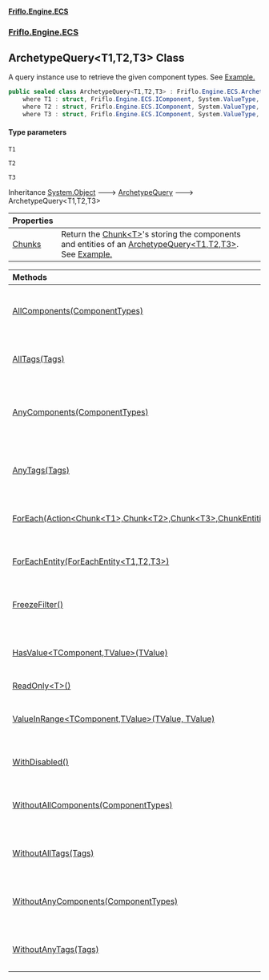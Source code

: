 #### [Friflo.Engine.ECS](index.md 'index')
### [Friflo.Engine.ECS](Friflo.Engine.ECS.md 'Friflo.Engine.ECS')

## ArchetypeQuery<T1,T2,T3> Class

A query instance use to retrieve the given component types.
See <a href="https://github.com/friflo/Friflo.Json.Fliox/wiki/Examples-~-General#query-entities">Example.</a>

```csharp
public sealed class ArchetypeQuery<T1,T2,T3> : Friflo.Engine.ECS.ArchetypeQuery
    where T1 : struct, Friflo.Engine.ECS.IComponent, System.ValueType, System.ValueType
    where T2 : struct, Friflo.Engine.ECS.IComponent, System.ValueType, System.ValueType
    where T3 : struct, Friflo.Engine.ECS.IComponent, System.ValueType, System.ValueType
```
#### Type parameters

<a name='Friflo.Engine.ECS.ArchetypeQuery_T1,T2,T3_.T1'></a>

`T1`

<a name='Friflo.Engine.ECS.ArchetypeQuery_T1,T2,T3_.T2'></a>

`T2`

<a name='Friflo.Engine.ECS.ArchetypeQuery_T1,T2,T3_.T3'></a>

`T3`

Inheritance [System.Object](https://docs.microsoft.com/en-us/dotnet/api/System.Object 'System.Object') &#129106; [ArchetypeQuery](ArchetypeQuery.md 'Friflo.Engine.ECS.ArchetypeQuery') &#129106; ArchetypeQuery<T1,T2,T3>

| Properties | |
| :--- | :--- |
| [Chunks](ArchetypeQuery_T1,T2,T3_.Chunks.md 'Friflo.Engine.ECS.ArchetypeQuery<T1,T2,T3>.Chunks') | Return the [Chunk&lt;T&gt;](Chunk_T_.md 'Friflo.Engine.ECS.Chunk<T>')'s storing the components and entities of an [ArchetypeQuery&lt;T1,T2,T3&gt;](ArchetypeQuery_T1,T2,T3_.md 'Friflo.Engine.ECS.ArchetypeQuery<T1,T2,T3>').<br/> See <a href="https://github.com/friflo/Friflo.Json.Fliox/wiki/Examples-~-Optimization#enumerate-query-chunks">Example.</a> |

| Methods | |
| :--- | :--- |
| [AllComponents(ComponentTypes)](ArchetypeQuery_T1,T2,T3_.AllComponents(ComponentTypes).md 'Friflo.Engine.ECS.ArchetypeQuery<T1,T2,T3>.AllComponents(Friflo.Engine.ECS.ComponentTypes)') | A query result will contain only entities having all passed [componentTypes](ArchetypeQuery_T1,T2,T3_.AllComponents(ComponentTypes).md#Friflo.Engine.ECS.ArchetypeQuery_T1,T2,T3_.AllComponents(Friflo.Engine.ECS.ComponentTypes).componentTypes 'Friflo.Engine.ECS.ArchetypeQuery<T1,T2,T3>.AllComponents(Friflo.Engine.ECS.ComponentTypes).componentTypes'). |
| [AllTags(Tags)](ArchetypeQuery_T1,T2,T3_.AllTags(Tags).md 'Friflo.Engine.ECS.ArchetypeQuery<T1,T2,T3>.AllTags(Friflo.Engine.ECS.Tags)') | A query result will contain only entities having all passed [tags](ArchetypeQuery_T1,T2,T3_.AllTags(Tags).md#Friflo.Engine.ECS.ArchetypeQuery_T1,T2,T3_.AllTags(Friflo.Engine.ECS.Tags).tags 'Friflo.Engine.ECS.ArchetypeQuery<T1,T2,T3>.AllTags(Friflo.Engine.ECS.Tags).tags'). |
| [AnyComponents(ComponentTypes)](ArchetypeQuery_T1,T2,T3_.AnyComponents(ComponentTypes).md 'Friflo.Engine.ECS.ArchetypeQuery<T1,T2,T3>.AnyComponents(Friflo.Engine.ECS.ComponentTypes)') | A query result will contain only entities having any of the the passed [componentTypes](ArchetypeQuery_T1,T2,T3_.AnyComponents(ComponentTypes).md#Friflo.Engine.ECS.ArchetypeQuery_T1,T2,T3_.AnyComponents(Friflo.Engine.ECS.ComponentTypes).componentTypes 'Friflo.Engine.ECS.ArchetypeQuery<T1,T2,T3>.AnyComponents(Friflo.Engine.ECS.ComponentTypes).componentTypes'). |
| [AnyTags(Tags)](ArchetypeQuery_T1,T2,T3_.AnyTags(Tags).md 'Friflo.Engine.ECS.ArchetypeQuery<T1,T2,T3>.AnyTags(Friflo.Engine.ECS.Tags)') | A query result will contain only entities having any of the the passed [tags](ArchetypeQuery_T1,T2,T3_.AnyTags(Tags).md#Friflo.Engine.ECS.ArchetypeQuery_T1,T2,T3_.AnyTags(Friflo.Engine.ECS.Tags).tags 'Friflo.Engine.ECS.ArchetypeQuery<T1,T2,T3>.AnyTags(Friflo.Engine.ECS.Tags).tags'). |
| [ForEach(Action&lt;Chunk&lt;T1&gt;,Chunk&lt;T2&gt;,Chunk&lt;T3&gt;,ChunkEntities&gt;)](ArchetypeQuery_T1,T2,T3_.ForEach(Action_Chunk_T1_,Chunk_T2_,Chunk_T3_,ChunkEntities_).md 'Friflo.Engine.ECS.ArchetypeQuery<T1,T2,T3>.ForEach(System.Action<Friflo.Engine.ECS.Chunk<T1>,Friflo.Engine.ECS.Chunk<T2>,Friflo.Engine.ECS.Chunk<T3>,Friflo.Engine.ECS.ChunkEntities>)') | Returns a [QueryJob](QueryJob.md 'Friflo.Engine.ECS.QueryJob') that enables [Parallel](JobExecution.md#Friflo.Engine.ECS.JobExecution.Parallel 'Friflo.Engine.ECS.JobExecution.Parallel') query execution. |
| [ForEachEntity(ForEachEntity&lt;T1,T2,T3&gt;)](ArchetypeQuery_T1,T2,T3_.ForEachEntity(ForEachEntity_T1,T2,T3_).md 'Friflo.Engine.ECS.ArchetypeQuery<T1,T2,T3>.ForEachEntity(Friflo.Engine.ECS.ForEachEntity<T1,T2,T3>)') | Executes the given [lambda](ArchetypeQuery_T1,T2,T3_.ForEachEntity(ForEachEntity_T1,T2,T3_).md#Friflo.Engine.ECS.ArchetypeQuery_T1,T2,T3_.ForEachEntity(Friflo.Engine.ECS.ForEachEntity_T1,T2,T3_).lambda 'Friflo.Engine.ECS.ArchetypeQuery<T1,T2,T3>.ForEachEntity(Friflo.Engine.ECS.ForEachEntity<T1,T2,T3>).lambda') for each entity in the query result. |
| [FreezeFilter()](ArchetypeQuery_T1,T2,T3_.FreezeFilter().md 'Friflo.Engine.ECS.ArchetypeQuery<T1,T2,T3>.FreezeFilter()') | The query [Filter](ArchetypeQuery.Filter.md 'Friflo.Engine.ECS.ArchetypeQuery.Filter') cannot be changed anymore. |
| [HasValue&lt;TComponent,TValue&gt;(TValue)](ArchetypeQuery_T1,T2,T3_.HasValue_TComponent,TValue_(TValue).md 'Friflo.Engine.ECS.ArchetypeQuery<T1,T2,T3>.HasValue<TComponent,TValue>(TValue)') | Include entities having a component with the specified value. |
| [ReadOnly&lt;T&gt;()](ArchetypeQuery_T1,T2,T3_.ReadOnly_T_().md 'Friflo.Engine.ECS.ArchetypeQuery<T1,T2,T3>.ReadOnly<T>()') | |
| [ValueInRange&lt;TComponent,TValue&gt;(TValue, TValue)](ArchetypeQuery_T1,T2,T3_.ValueInRange_TComponent,TValue_(TValue,TValue).md 'Friflo.Engine.ECS.ArchetypeQuery<T1,T2,T3>.ValueInRange<TComponent,TValue>(TValue, TValue)') | Include entities having a component value in the specified range. |
| [WithDisabled()](ArchetypeQuery_T1,T2,T3_.WithDisabled().md 'Friflo.Engine.ECS.ArchetypeQuery<T1,T2,T3>.WithDisabled()') | A query result will contain [Disabled](Disabled.md 'Friflo.Engine.ECS.Disabled') entities. |
| [WithoutAllComponents(ComponentTypes)](ArchetypeQuery_T1,T2,T3_.WithoutAllComponents(ComponentTypes).md 'Friflo.Engine.ECS.ArchetypeQuery<T1,T2,T3>.WithoutAllComponents(Friflo.Engine.ECS.ComponentTypes)') | Entities having all passed [componentTypes](ArchetypeQuery_T1,T2,T3_.WithoutAllComponents(ComponentTypes).md#Friflo.Engine.ECS.ArchetypeQuery_T1,T2,T3_.WithoutAllComponents(Friflo.Engine.ECS.ComponentTypes).componentTypes 'Friflo.Engine.ECS.ArchetypeQuery<T1,T2,T3>.WithoutAllComponents(Friflo.Engine.ECS.ComponentTypes).componentTypes') are excluded from query result. |
| [WithoutAllTags(Tags)](ArchetypeQuery_T1,T2,T3_.WithoutAllTags(Tags).md 'Friflo.Engine.ECS.ArchetypeQuery<T1,T2,T3>.WithoutAllTags(Friflo.Engine.ECS.Tags)') | Entities having all passed [tags](ArchetypeQuery_T1,T2,T3_.WithoutAllTags(Tags).md#Friflo.Engine.ECS.ArchetypeQuery_T1,T2,T3_.WithoutAllTags(Friflo.Engine.ECS.Tags).tags 'Friflo.Engine.ECS.ArchetypeQuery<T1,T2,T3>.WithoutAllTags(Friflo.Engine.ECS.Tags).tags') are excluded from query result. |
| [WithoutAnyComponents(ComponentTypes)](ArchetypeQuery_T1,T2,T3_.WithoutAnyComponents(ComponentTypes).md 'Friflo.Engine.ECS.ArchetypeQuery<T1,T2,T3>.WithoutAnyComponents(Friflo.Engine.ECS.ComponentTypes)') | Entities having any of the passed [componentTypes](ArchetypeQuery_T1,T2,T3_.WithoutAnyComponents(ComponentTypes).md#Friflo.Engine.ECS.ArchetypeQuery_T1,T2,T3_.WithoutAnyComponents(Friflo.Engine.ECS.ComponentTypes).componentTypes 'Friflo.Engine.ECS.ArchetypeQuery<T1,T2,T3>.WithoutAnyComponents(Friflo.Engine.ECS.ComponentTypes).componentTypes') are excluded from query result. |
| [WithoutAnyTags(Tags)](ArchetypeQuery_T1,T2,T3_.WithoutAnyTags(Tags).md 'Friflo.Engine.ECS.ArchetypeQuery<T1,T2,T3>.WithoutAnyTags(Friflo.Engine.ECS.Tags)') | Entities having any of the passed [tags](ArchetypeQuery_T1,T2,T3_.WithoutAnyTags(Tags).md#Friflo.Engine.ECS.ArchetypeQuery_T1,T2,T3_.WithoutAnyTags(Friflo.Engine.ECS.Tags).tags 'Friflo.Engine.ECS.ArchetypeQuery<T1,T2,T3>.WithoutAnyTags(Friflo.Engine.ECS.Tags).tags') are excluded from query result. |
